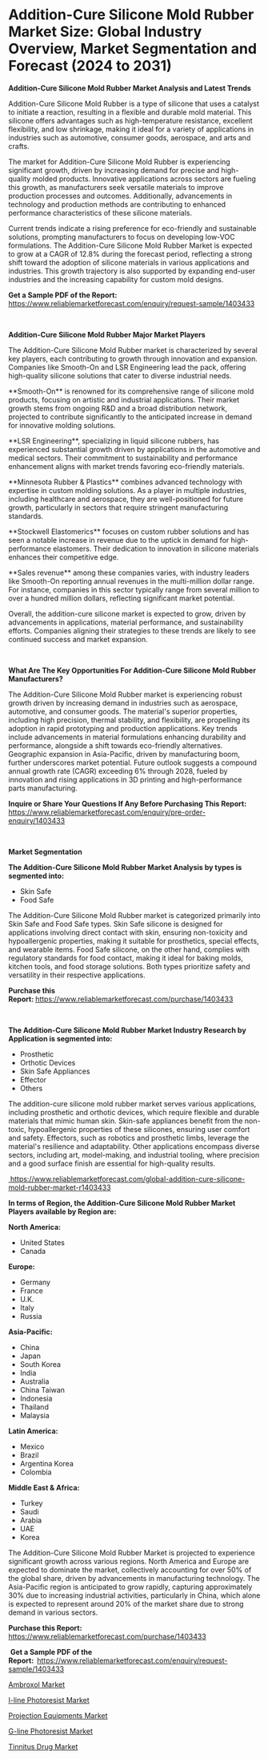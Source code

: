 <p><h1>Addition-Cure Silicone Mold Rubber Market Size: Global Industry Overview, Market Segmentation and Forecast (2024 to 2031)</h1></p><p><strong>Addition-Cure Silicone Mold Rubber Market Analysis and Latest Trends</strong></p>
<p><p>Addition-Cure Silicone Mold Rubber is a type of silicone that uses a catalyst to initiate a reaction, resulting in a flexible and durable mold material. This silicone offers advantages such as high-temperature resistance, excellent flexibility, and low shrinkage, making it ideal for a variety of applications in industries such as automotive, consumer goods, aerospace, and arts and crafts.</p><p>The market for Addition-Cure Silicone Mold Rubber is experiencing significant growth, driven by increasing demand for precise and high-quality molded products. Innovative applications across sectors are fueling this growth, as manufacturers seek versatile materials to improve production processes and outcomes. Additionally, advancements in technology and production methods are contributing to enhanced performance characteristics of these silicone materials.</p><p>Current trends indicate a rising preference for eco-friendly and sustainable solutions, prompting manufacturers to focus on developing low-VOC formulations. The Addition-Cure Silicone Mold Rubber Market is expected to grow at a CAGR of 12.8% during the forecast period, reflecting a strong shift toward the adoption of silicone materials in various applications and industries. This growth trajectory is also supported by expanding end-user industries and the increasing capability for custom mold designs.</p></p>
<p><strong>Get a Sample PDF of the Report:&nbsp;</strong> <a href="https://www.reliablemarketforecast.com/enquiry/request-sample/1403433?utm_campaign=1437&utm_medium=2&utm_source=Github&utm_content=ia&utm_term=23102024&utm_id=addition-cure-silicone-mold-rubber">https://www.reliablemarketforecast.com/enquiry/request-sample/1403433</a></p>
<p>&nbsp;</p>
<p><strong>Addition-Cure Silicone Mold Rubber Major Market Players</strong></p>
<p><p>The Addition-Cure Silicone Mold Rubber market is characterized by several key players, each contributing to growth through innovation and expansion. Companies like Smooth-On and LSR Engineering lead the pack, offering high-quality silicone solutions that cater to diverse industrial needs.</p><p>**Smooth-On** is renowned for its comprehensive range of silicone mold products, focusing on artistic and industrial applications. Their market growth stems from ongoing R&D and a broad distribution network, projected to contribute significantly to the anticipated increase in demand for innovative molding solutions.</p><p>**LSR Engineering**, specializing in liquid silicone rubbers, has experienced substantial growth driven by applications in the automotive and medical sectors. Their commitment to sustainability and performance enhancement aligns with market trends favoring eco-friendly materials.</p><p>**Minnesota Rubber & Plastics** combines advanced technology with expertise in custom molding solutions. As a player in multiple industries, including healthcare and aerospace, they are well-positioned for future growth, particularly in sectors that require stringent manufacturing standards.</p><p>**Stockwell Elastomerics** focuses on custom rubber solutions and has seen a notable increase in revenue due to the uptick in demand for high-performance elastomers. Their dedication to innovation in silicone materials enhances their competitive edge.</p><p>**Sales revenue** among these companies varies, with industry leaders like Smooth-On reporting annual revenues in the multi-million dollar range. For instance, companies in this sector typically range from several million to over a hundred million dollars, reflecting significant market potential.</p><p>Overall, the addition-cure silicone market is expected to grow, driven by advancements in applications, material performance, and sustainability efforts. Companies aligning their strategies to these trends are likely to see continued success and market expansion.</p></p>
<p>&nbsp;</p>
<p><strong>What Are The Key Opportunities For Addition-Cure Silicone Mold Rubber Manufacturers?</strong></p>
<p><p>The Addition-Cure Silicone Mold Rubber market is experiencing robust growth driven by increasing demand in industries such as aerospace, automotive, and consumer goods. The material's superior properties, including high precision, thermal stability, and flexibility, are propelling its adoption in rapid prototyping and production applications. Key trends include advancements in material formulations enhancing durability and performance, alongside a shift towards eco-friendly alternatives. Geographic expansion in Asia-Pacific, driven by manufacturing boom, further underscores market potential. Future outlook suggests a compound annual growth rate (CAGR) exceeding 6% through 2028, fueled by innovation and rising applications in 3D printing and high-performance parts manufacturing.</p></p>
<p><strong>Inquire or Share Your Questions If Any Before Purchasing This Report:</strong> <a href="https://www.reliablemarketforecast.com/enquiry/pre-order-enquiry/1403433?utm_campaign=1437&utm_medium=2&utm_source=Github&utm_content=ia&utm_term=23102024&utm_id=addition-cure-silicone-mold-rubber">https://www.reliablemarketforecast.com/enquiry/pre-order-enquiry/1403433</a></p>
<p>&nbsp;</p>
<p><strong>Market Segmentation</strong></p>
<p><strong>The Addition-Cure Silicone Mold Rubber Market Analysis by types is segmented into:</strong></p>
<p><ul><li>Skin Safe</li><li>Food Safe</li></ul></p>
<p><p>The Addition-Cure Silicone Mold Rubber market is categorized primarily into Skin Safe and Food Safe types. Skin Safe silicone is designed for applications involving direct contact with skin, ensuring non-toxicity and hypoallergenic properties, making it suitable for prosthetics, special effects, and wearable items. Food Safe silicone, on the other hand, complies with regulatory standards for food contact, making it ideal for baking molds, kitchen tools, and food storage solutions. Both types prioritize safety and versatility in their respective applications.</p></p>
<p><strong>Purchase this Report:&nbsp;</strong><a href="https://www.reliablemarketforecast.com/purchase/1403433?utm_campaign=1437&utm_medium=2&utm_source=Github&utm_content=ia&utm_term=23102024&utm_id=addition-cure-silicone-mold-rubber">https://www.reliablemarketforecast.com/purchase/1403433</a></p>
<p>&nbsp;</p>
<p><strong>The Addition-Cure Silicone Mold Rubber Market Industry Research by Application is segmented into:</strong></p>
<p><ul><li>Prosthetic</li><li>Orthotic Devices</li><li>Skin Safe Appliances</li><li>Effector</li><li>Others</li></ul></p>
<p><p>The addition-cure silicone mold rubber market serves various applications, including prosthetic and orthotic devices, which require flexible and durable materials that mimic human skin. Skin-safe appliances benefit from the non-toxic, hypoallergenic properties of these silicones, ensuring user comfort and safety. Effectors, such as robotics and prosthetic limbs, leverage the material's resilience and adaptability. Other applications encompass diverse sectors, including art, model-making, and industrial tooling, where precision and a good surface finish are essential for high-quality results.</p></p>
<p><a href="https://www.reliablemarketforecast.com/global-addition-cure-silicone-mold-rubber-market-r1403433?utm_campaign=1437&utm_medium=2&utm_source=Github&utm_content=ia&utm_term=23102024&utm_id=addition-cure-silicone-mold-rubber">&nbsp;https://www.reliablemarketforecast.com/global-addition-cure-silicone-mold-rubber-market-r1403433</a></p>
<p><strong>In terms of Region, the Addition-Cure Silicone Mold Rubber Market Players available by Region are:</strong></p>
<p>
    <p> <strong> North America: </strong>
        <ul>
            <li>United States</li>
            <li>Canada</li>
        </ul>
        </p> 
    <p> <strong> Europe: </strong>
        <ul>
            <li>Germany</li>
            <li>France</li>
            <li>U.K.</li>
            <li>Italy</li>
            <li>Russia</li>
        </ul>
        </p> 
    <p> <strong> Asia-Pacific: </strong>
        <ul>
            <li>China</li>
            <li>Japan</li>
            <li>South Korea</li>
            <li>India</li>
            <li>Australia</li>
            <li>China Taiwan</li>
            <li>Indonesia</li>
            <li>Thailand</li>
            <li>Malaysia</li>
        </ul>
        </p> 
    <p> <strong> Latin America: </strong>
        <ul>
            <li>Mexico</li>
            <li>Brazil</li>
            <li>Argentina Korea</li>
            <li>Colombia</li>
        </ul>
        </p> 
    <p> <strong> Middle East & Africa: </strong>
        <ul>
            <li>Turkey</li>
            <li>Saudi</li>
            <li>Arabia</li>
            <li>UAE</li>
            <li>Korea</li>
        </ul>
    </p>
    </p>
<p><p>The Addition-Cure Silicone Mold Rubber Market is projected to experience significant growth across various regions. North America and Europe are expected to dominate the market, collectively accounting for over 50% of the global share, driven by advancements in manufacturing technology. The Asia-Pacific region is anticipated to grow rapidly, capturing approximately 30% due to increasing industrial activities, particularly in China, which alone is expected to represent around 20% of the market share due to strong demand in various sectors.</p></p>
<p><strong>Purchase this Report: </strong><a href="https://www.reliablemarketforecast.com/purchase/1403433?utm_campaign=1437&utm_medium=2&utm_source=Github&utm_content=ia&utm_term=23102024&utm_id=addition-cure-silicone-mold-rubber">https://www.reliablemarketforecast.com/purchase/1403433</a></p>
<p>&nbsp;<strong>Get a Sample PDF of the Report:&nbsp;&nbsp;</strong><a href="https://www.reliablemarketforecast.com/enquiry/request-sample/1403433?utm_campaign=1437&utm_medium=2&utm_source=Github&utm_content=ia&utm_term=23102024&utm_id=addition-cure-silicone-mold-rubber">https://www.reliablemarketforecast.com/enquiry/request-sample/1403433</a></p>
<p><strong></strong></p>
<p><p><a href="https://www.linkedin.com/pulse/ambroxol-market-analysis-report-global-insights-region-type-vdtlf?utm_campaign=1437&utm_medium=2&utm_source=Github&utm_content=ia&utm_term=23102024&utm_id=addition-cure-silicone-mold-rubber">Ambroxol Market</a></p><p><a href="https://github.com/fransisca0zkko/Market-Research-Report-List-1/blob/main/i-line-photoresist-market.md?utm_campaign=1437&utm_medium=2&utm_source=Github&utm_content=ia&utm_term=23102024&utm_id=addition-cure-silicone-mold-rubber">I-line Photoresist Market</a></p><p><a href="https://issuu.com/reportprime-2/docs/projection-equipments-market-size-2_f9d6e591f4e95b?utm_campaign=1437&utm_medium=2&utm_source=Github&utm_content=ia&utm_term=23102024&utm_id=addition-cure-silicone-mold-rubber">Projection Equipments Market</a></p><p><a href="https://github.com/jilliesetpw0/Market-Research-Report-List-1/blob/main/g-line-photoresist-market.md?utm_campaign=1437&utm_medium=2&utm_source=Github&utm_content=ia&utm_term=23102024&utm_id=addition-cure-silicone-mold-rubber">G-line Photoresist Market</a></p><p><a href="https://www.linkedin.com/pulse/tinnitus-drug-market-evolution-global-trends-regional-dynamics-dbonf?utm_campaign=1437&utm_medium=2&utm_source=Github&utm_content=ia&utm_term=23102024&utm_id=addition-cure-silicone-mold-rubber">Tinnitus Drug Market</a></p></p>